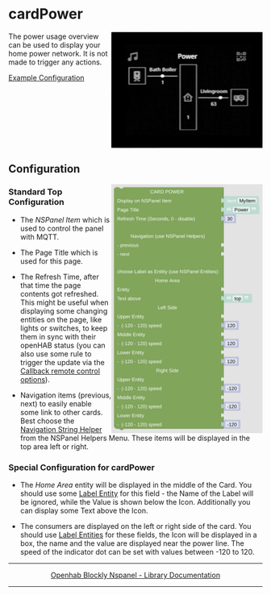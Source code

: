 # cardPower

[<img src="img/lovelaceUI_cardPower.jpg" align="right" width="300">](img/lovelaceUI_cardPower.jpg)

The power usage overview can be used to display your home power network. It is not made to trigger any actions. 

[Example Configuration](openhab_scripts_nspanel1_cardPower.md)

<br clear="right"/>

## Configuration

[<img src="img/blockLibrary_nspanel_cards_cardPower.png" align="right" width="300">](img/blockLibrary_nspanel_cards_cardPower.png)

### Standard Top Configuration

- The *NSPanel Item* which is used to control the panel with MQTT.

- The Page Title which is used for this page.

- The Refresh Time, after that time the page contents got refreshed. This might be useful when displaying some changing entities on the page, like lights or switches, to keep them in sync with their openHAB status (you can also use some rule to trigger the update via the [Callback remote control options](blockLibrary_nspanel_callback_callback.md)).

- Navigation items (previous, next) to easily enable some link to other cards. Best choose the [Navigation String Helper](blockLibrary_nspanel_helpers_navString.md) from the NSPanel Helpers Menu. These items will be displayed in the top area left or right.

### Special Configuration for cardPower

- The *Home Area* entity will be displayed in the middle of the Card. You should use some [Label Entity](blockLibrary_nspanel_entities_label.md) for this field - the Name of the Label will be ignored, while the Value is shown below the Icon. Additionally you can display some Text above the Icon.

- The consumers are displayed on the left or right side of the card. You should use [Label Entities](blockLibrary_nspanel_entities_label.md) for these fields, the Icon will be displayed in a box, the name and the value are displayed near the power line. The speed of the indicator dot can be set with values between -120 to 120.

---

[<p style="text-align: center;">Openhab Blockly Nspanel - Library Documentation</p>](README.md)

---
